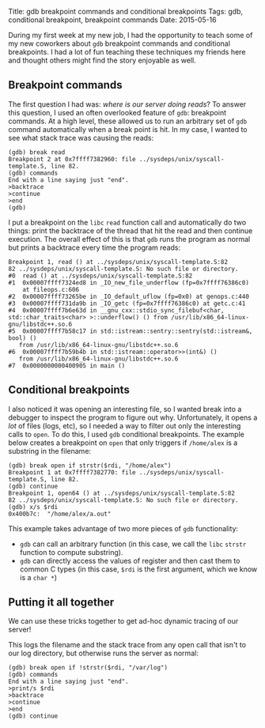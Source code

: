 Title: gdb breakpoint commands and conditional breakpoints
Tags: gdb, conditional breakpoint, breakpoint commands
Date: 2015-05-16
 
During my first week at my new job, I had the opportunity to teach some of my new coworkers about `gdb` breakpoint commands and conditional breakpoints. I had a lot of fun teaching these techniques my friends here and thought others might find the story enjoyable as well.
 
## Breakpoint commands
 
The first question I had was: _where is our server doing reads_? To answer this question, I used an often overlooked feature of `gdb`: breakpoint commands. At a high level, these allowed us to run an arbitrary set of `gdb` command automatically when a break point is hit. In my case, I wanted to see what stack trace was causing the reads:
 
```
(gdb) break read
Breakpoint 2 at 0x7ffff7382960: file ../sysdeps/unix/syscall-template.S, line 82.
(gdb) commands
End with a line saying just "end".
>backtrace
>continue
>end
(gdb)
```
 
I put a breakpoint on the `libc` `read` function call and automatically do two things: print the backtrace of the thread that hit the read and then continue execution. The overall effect of this is that `gdb` runs the program as normal but prints a backtrace every time the program reads:
 
```
Breakpoint 1, read () at ../sysdeps/unix/syscall-template.S:82
82 ../sysdeps/unix/syscall-template.S: No such file or directory.
#0  read () at ../sysdeps/unix/syscall-template.S:82
#1  0x00007ffff7324ed8 in _IO_new_file_underflow (fp=0x7ffff76386c0)
    at fileops.c:606
#2  0x00007ffff73265be in _IO_default_uflow (fp=0x0) at genops.c:440
#3  0x00007ffff731da9b in _IO_getc (fp=0x7ffff76386c0) at getc.c:41
#4  0x00007ffff7b6e63d in __gnu_cxx::stdio_sync_filebuf<char, std::char_traits<char> >::underflow() () from /usr/lib/x86_64-linux-gnu/libstdc++.so.6
#5  0x00007ffff7b58c17 in std::istream::sentry::sentry(std::istream&, bool) ()
   from /usr/lib/x86_64-linux-gnu/libstdc++.so.6
#6  0x00007ffff7b59b4b in std::istream::operator>>(int&) ()
   from /usr/lib/x86_64-linux-gnu/libstdc++.so.6
#7  0x0000000000400905 in main ()
```
 
## Conditional breakpoints
 
I also noticed it was opening an interesting file, so I wanted break into a debugger to inspect the program to figure out why. Unfortunately, it opens a _lot_ of files (logs, etc), so I needed a way to filter out only the interesting calls to `open`. To do this, I used `gdb` conditional breakpoints. The example below creates a breakpoint on `open` that only triggers if `/home/alex` is a substring in the filename:
 
```
(gdb) break open if strstr($rdi, "/home/alex")
Breakpoint 1 at 0x7ffff7382770: file ../sysdeps/unix/syscall-template.S, line 82.
(gdb) continue
Breakpoint 1, open64 () at ../sysdeps/unix/syscall-template.S:82
82 ../sysdeps/unix/syscall-template.S: No such file or directory.
(gdb) x/s $rdi
0x400b7c:  "/home/alex/a.out"
```
 
This example takes advantage of two more pieces of `gdb` functionality:

 - `gdb` can call an arbitrary function (in this case, we call the `libc` `strstr` function to compute substring).
 - `gdb` can directly access the values of register and then cast them to common C types (in this case, `$rdi` is the first argument, which we know is a `char *`)
 
## Putting it all together
 
We can use these tricks together to get ad-hoc dynamic tracing of our server!
 
This logs the filename and the stack trace from any open call that isn't to our log directory, but otherwise runs the server as normal:
 
```
(gdb) break open if !strstr($rdi, "/var/log")
(gdb) commands
End with a line saying just "end".
>print/s $rdi
>backtrace
>continue
>end
(gdb) continue
```